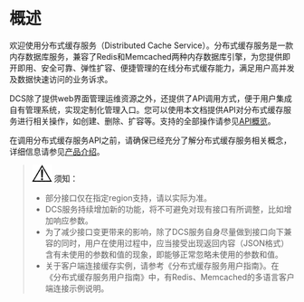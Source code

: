 # 概述<a name="ZH-CN_TOPIC_0166892627"></a>

欢迎使用分布式缓存服务（Distributed Cache Service）。分布式缓存服务是一款内存数据库服务，兼容了Redis和Memcached两种内存数据库引擎，为您提供即开即用、安全可靠、弹性扩容、便捷管理的在线分布式缓存能力，满足用户高并发及数据快速访问的业务诉求。

DCS除了提供web界面管理运维资源之外，还提供了API调用方式，便于用户集成自有管理系统，实现定制化管理入口。您可以使用本文档提供API对分布式缓存服务进行相关操作，如创建、删除、扩容等。支持的全部操作请参见[API概览](API概览.md)。

在调用分布式缓存服务API之前，请确保已经充分了解分布式缓存服务相关概念，详细信息请参见[产品介绍](https://support.huaweicloud.com/productdesc-dcs/dcs-pd-200713001.html)。

>![](public_sys-resources/icon-notice.gif) **须知：** 
>-   部分接口仅在指定region支持，请以实际为准。
>-   DCS服务持续增加新的功能，将不可避免对现有接口有所调整，比如增加响应参数。
>-   为了减少接口变更带来的影响，除了DCS服务自身尽量做到接口向下兼容的同时，用户在使用过程中，应当接受出现返回内容（JSON格式）含有未使用的参数和值的现象，即能够正常忽略未使用的参数和值。
>-   关于客户端连接缓存实例，请参考《分布式缓存服务用户指南》。在《分布式缓存服务用户指南》中，有Redis、Memcached的多语言客户端连接示例说明。

